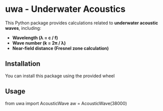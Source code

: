 # uwa - Underwater Acoustics

This Python package provides calculations related to **underwater acoustic waves**, including:
- **Wavelength (λ = c / f)**
- **Wave number (k = 2π / λ)**
- **Near-field distance (Fresnel zone calculation)**

## Installation
You can install this package using the provided wheel

## Usage
from uwa import AcousticWave
aw = AcousticWave(38000)